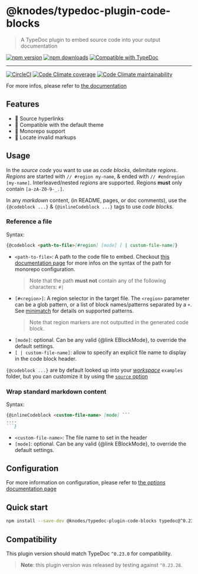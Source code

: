 <!-- HEADER -->
# @knodes/typedoc-plugin-code-blocks

> A TypeDoc plugin to embed source code into your output documentation

[![npm version](https://img.shields.io/npm/v/@knodes/typedoc-plugin-code-blocks?style=for-the-badge)](https://www.npmjs.com/package/@knodes/typedoc-plugin-code-blocks)
[![npm downloads](https://img.shields.io/npm/dm/@knodes/typedoc-plugin-code-blocks?style=for-the-badge)](https://www.npmjs.com/package/@knodes/typedoc-plugin-code-blocks)
[![Compatible with TypeDoc](https://img.shields.io/badge/For%20typedoc-^0.23.0-green?logo=npm&style=for-the-badge)](https://www.npmjs.com/package/typedoc)

---

[![CircleCI](https://img.shields.io/circleci/build/github/KnodesCommunity/typedoc-plugins/main?style=for-the-badge)](https://circleci.com/gh/KnodesCommunity/typedoc-plugins/tree/main)
[![Code Climate coverage](https://img.shields.io/codeclimate/coverage-letter/KnodesCommunity/typedoc-plugins?style=for-the-badge)](https://codeclimate.com/github/KnodesCommunity/typedoc-plugins)
[![Code Climate maintainability](https://img.shields.io/codeclimate/maintainability/KnodesCommunity/typedoc-plugins?style=for-the-badge)](https://codeclimate.com/github/KnodesCommunity/typedoc-plugins)

For more infos, please refer to [the documentation](https://knodescommunity.github.io/typedoc-plugins/modules/_knodes_typedoc_plugin_code_blocks.html)
<!-- HEADER end -->

## Features

- 🔗 Source hyperlinks
- 🎨 Compatible with the default theme
- 📁 Monorepo support
- 🎯 Locate invalid markups

## Usage

In the *source code* you want to use as *code blocks*, delimitate *regions*. *Regions* are started with `// #region my-name`, & ended with `// #endregion [my-name]`. Interleaved/nested *regions* are supported. Regions **must** only contain `[a-zA-Z0-9-_.]`.

In any *markdown* content, (in README, pages, or doc comments), use the `{@codeblock ...}` & `{@inlineCodeblock ...}` tags to use *code blocks*.

### Reference a file

Syntax:

```md
{@codeblock <path-to-file>[#region] [mode] [ | custom-file-name]}
```

- `<path-to-file>`: A path to the code file to embed. Checkout [this documentation page](https://knodescommunity.github.io/typedoc-plugins/_knodes_typedoc_pluginutils/pages/resolving-paths.html) for more infos on the syntax of the path for monorepo configuration.
  > Note that the path **must not** contain any of the following characters: `#|`
- `[#<region>]`: A region selector in the target file. The `<region>` parameter can be a glob pattern, or a list of block names/patterns separated by a `+`. See [minimatch](https://www.npmjs.com/package/minimatch) for details on supported patterns.
  > Note that region markers are not outputted in the generated code block.
- `[mode]`: optional. Can be any valid {@link EBlockMode}, to override the default settings.
- `[ | custom-file-name]`: allow to specify an explicit file name to display in the code block header.

`{@codeblock ...}` are by default looked up into your [*workspace*](https://knodescommunity.github.io/typedoc-plugins/_knodes_typedoc_pluginutils/pages/resolving-paths.html) `examples` folder, but you can customize it by using the [`source` option](https://knodescommunity.github.io/typedoc-plugins/_knodes_typedoc_plugin_code_blocks/pages/options.html)

### Wrap standard markdown content

Syntax:

````md
{@inlineCodeblock <custom-file-name> [mode] ```
....
```}
````

- `<custom-file-name>`: The file name to set in the header
- `[mode]`: optional. Can be any valid {@link EBlockMode}, to override the default settings.

## Configuration

For more information on configuration, please refer to [the *options* documentation page](https://knodescommunity.github.io/typedoc-plugins/_knodes_typedoc_plugin_code_blocks/pages/options.html)

<!-- INSTALL -->
## Quick start

```sh
npm install --save-dev @knodes/typedoc-plugin-code-blocks typedoc@^0.23.0
```

## Compatibility

This plugin version should match TypeDoc `^0.23.0` for compatibility.

> **Note**: this plugin version was released by testing against `^0.23.28`.
<!-- INSTALL end -->
